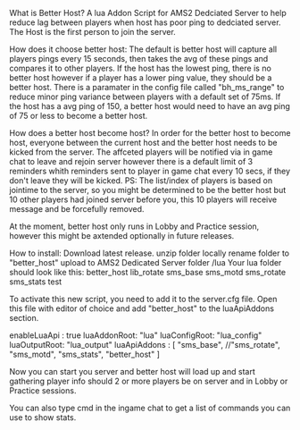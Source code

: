 What is Better Host?
  A lua Addon Script for AMS2 Dedciated Server to help reduce lag between players when host has poor ping to dedciated server. The Host is the first person to join the server.

How does it choose better host:
  The default is better host will capture all players pings every 15 seconds, then takes the avg of these pings and compares it to other players. If the host has the lowest ping, there is no better host however if a player has a lower ping value, they should be a better host. There is a paramater in the config file called "bh_ms_range" to reduce minor ping variance between players with a default set of 75ms. If the host has a avg ping of 150, a better host would need to have an avg ping of 75 or less to become a better host.

How does a better host become host?
  In order for the better host to become host, everyone between the current host and the better host needs to be kicked from the server. The affceted players will be notified via in game chat to leave and rejoin server however there is a default limit of 3 reminders whith reminders sent to player in game chat every 10 secs, if they don't leave they will be kicked.
  PS: The list/index of players is based on jointime to the server, so you might be determined to be the better host but 10 other players had joined server before you, this 10 players will receive message and be forcefully removed.


At the moment, better host only runs in Lobby and Practice session, however this might be axtended optionally in future releases.


How to install:
Download latest release.
unzip folder locally
rename folder to "better_host"
upload to AMS2 Dedicated Server folder /lua
  Your lua folder should look like this:
    better_host
    lib_rotate
    sms_base
    sms_motd
    sms_rotate
    sms_stats
    test

To activate this new script, you need to add it to the server.cfg file. Open this file with editor of choice and add "better_host" to the luaApiAddons section.

  enableLuaApi : true
luaAddonRoot: "lua"
luaConfigRoot: "lua_config"
luaOutputRoot: "lua_output"
luaApiAddons : [
    "sms_base",
    //"sms_rotate",
    "sms_motd",
    "sms_stats",
    "better_host"
]

Now you can start you server and better host will load up and start gathering player info should 2 or more players be on server and in Lobby or Practice sessions.

You can also type cmd in the ingame chat to get a list of commands you can use to show stats.
